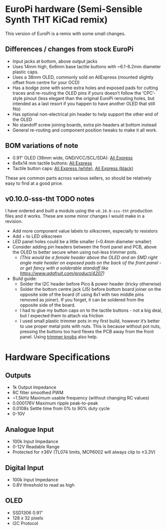 # EuroPi hardware (Semi-Sensible Synth THT KiCad remix)

This version of EuroPi is a remix with some small changes.

## Differences / changes from stock EuroPi

- Input jacks at bottom, above output jacks
- Uses 14mm high, 6x6mm base tactile buttons with ~6.1-6.2mm diameter plastic caps.
- Uses a 38mm OLED, commonly sold on AliExpress (mounted slightly offset from centre for your OCD)
- Has a bodge zone with some extra holes and exposed pads for cutting traces and re-routing the OLED pins if yours doesn’t follow the ‘CPC’-style pinout (less elegant than the original EuroPi rerouting holes, but intended as a last resort if you happen to have another OLED that still fits)
- Has optional non-electrical pin header to help support the other end of the OLED
- No standoff screw joining boards, extra pin headers at bottom instead
- General re-routing and component position tweaks to make it all work.

## BOM variations of note

- 0.91” OLED (38mm wide, GND/VCC/SCL/SDA): [Ali Express](https://www.aliexpress.com/item/32672229793.html)
- 6x6x14 mm tactile buttons: [Ali Express](https://www.aliexpress.com/item/32960657626.html)
- Tactile button caps: [Ali Express (white)](https://www.aliexpress.com/item/32872180785.html), [Ali Express (black)](https://www.aliexpress.com/item/32873394381.html)

These are common parts across various sellers, so should be relatively easy to find at a good price.

## v0.10.0-sss-tht TODO notes

I have ordered and built a module using the `v0.10.0-sss-tht` production files and it works.
These are some minor changes I would make in a revision.

- Add more component value labels to silkscreen, especially to resistors
- Add + to LED silkscreen
- LED panel holes could be a little smaller (~0.4mm diameter smaller)
- Consider adding pin headers between the front panel and PCB, above the OLED to better secure when using nut-less trimmer pots.
  - _(This would be a female header above the OLED and an SMD right angle male header on exposed pads on the back of the front panel - or get fancy with a solderable standoff like https://www.adafruit.com/product/4207)_
- Build guide: 
  - Solder the I2C header before Pico & power header (tricky otherwise)
  - Solder the bottom centre jack (J5) before bottom board joiner on the opposite side of the board (if using 8x1 with two middle pins removed as joiner). If you forget, it can be soldered from the opposite side of the board.
  - I had to glue my button caps on to the tactile buttons - not a big deal, but I expected them to attach via friction
  - I used small plastic trimmer pots in my first build, however it’s better to use proper metal pots with nuts. This is because without pot nuts, pressing the buttons too hard flexes the PCB away from the front panel. Using [trimmer knobs](https://www.aliexpress.com/item/1005002336855641.html) also help.


# Hardware Specifications

## Outputs
- 1k Output Impedance
- RC filter smoothed PWM
- ~1.5kHz Maximum usable frequency (without changing RC values)
- 0.000176V Maximum ripple peak-to-peak
- 0.0108s Settle time from 0% to 90% duty cycle
- 0-10V

## Analogue Input
- 100k Input Impedance
- 0-12V Readable Range
- Protected for ±36V (TL074 limits, MCP6002 will always clip to ±3.3V)

## Digital Input
- 100k Input Impedance
- 0.8V threshold to read as high

## OLED
- SSD1306 0.91"
- 128 x 32 pixels
- I2C Protocol
